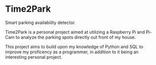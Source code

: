 # Time2Park
 Smart parking availability detector. 

Time2Park is a personal project aimed at utilizing a Raspberry Pi and Pi-Cam 
to analyze the parking spots directly out front of my house. 

This project aims to build upon my knowledge of Python and SQL to improve my proficency as a programmer, in addition to it being an interesting personal project. 
